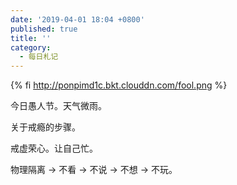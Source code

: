```yaml
---
date: '2019-04-01 18:04 +0800'
published: true
title: ''
category:
  - 每日札记
---
```

{% fi http://ponpimd1c.bkt.clouddn.com/fool.png %}

今日愚人节。天气微雨。

关于戒瘾的步骤。

戒虚荣心。让自己忙。

物理隔离 -> 不看 -> 不说 -> 不想 -> 不玩。
